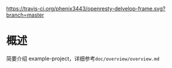 <!-- -*- coding:utf-8-*- -->
https://travis-ci.org/phenix3443/openresty-delvelop-frame.svg?branch=master
# 概述 #
简要介绍 example-project，详细参考`doc/overview/overview.md`
